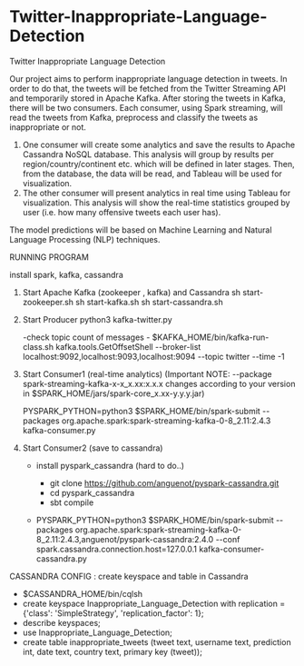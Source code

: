 # Twitter-Inappropriate-Language-Detection
Twitter Inappropriate Language Detection

Our project aims to perform inappropriate language detection in tweets. In order to do that, the tweets will be fetched from the Twitter Streaming API and temporarily stored in Apache Kafka. After storing the tweets in Kafka, there will be two consumers. Each consumer, using Spark streaming, will read the tweets from Kafka, preprocess and classify the tweets as inappropriate or not.

1. One consumer will create some analytics and save the results to Apache Cassandra NoSQL database. This analysis will group by results per region/country/continent etc. which will be defined in later stages. Then, from the database, the data will be read, and Tableau will be used for visualization.
2. The other consumer will present analytics in real time using Tableau for visualization. This analysis will show the real-time statistics grouped by user (i.e. how many offensive tweets each user has).

The model predictions will be based on Machine Learning and Natural Language Processing (NLP) techniques.




RUNNING PROGRAM

install spark, kafka, cassandra

1. Start Apache Kafka (zookeeper , kafka) and Cassandra 
    sh start-zookeeper.sh
    sh start-kafka.sh
    sh start-cassandra.sh

2. Start Producer
    python3 kafka-twitter.py
    
    -check topic count of messages
        - $KAFKA_HOME/bin/kafka-run-class.sh kafka.tools.GetOffsetShell --broker-list localhost:9092,localhost:9093,localhost:9094 --topic twitter --time -1

    
3. Start Consumer1 (real-time analytics) 
    (Important NOTE: --package spark-streaming-kafka-x-x_x.xx:x.x.x changes according to your version in $SPARK_HOME/jars/spark-core_x.xx-y.y.y.jar)

    PYSPARK_PYTHON=python3 $SPARK_HOME/bin/spark-submit --packages org.apache.spark:spark-streaming-kafka-0-8_2.11:2.4.3 kafka-consumer.py


4. Start Consumer2 (save to cassandra)
    - install pyspark_cassandra (hard to do..)
        - git clone https://github.com/anguenot/pyspark-cassandra.git
        - cd pyspark_cassandra
        - sbt compile
        
    -  PYSPARK_PYTHON=python3 $SPARK_HOME/bin/spark-submit --packages org.apache.spark:spark-streaming-kafka-0-8_2.11:2.4.3,anguenot/pyspark-cassandra:2.4.0 --conf spark.cassandra.connection.host=127.0.0.1 kafka-consumer-cassandra.py 


CASSANDRA CONFIG :
create keyspace and table in Cassandra 

- $CASSANDRA_HOME/bin/cqlsh
- create keyspace Inappropriate_Language_Detection
     with replication = {'class': 'SimpleStrategy', 'replication_factor': 1};
- describe keyspaces;   
- use Inappropriate_Language_Detection;
- create table inappropriate_tweets (tweet text, username text, prediction int, date text, country text, primary key (tweet));





